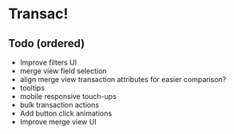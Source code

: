 # Transac!

## Todo (ordered)

- Improve filters UI
- merge view field selection
- align merge view transaction attributes for easier comparison?
- tooltips 
- mobile responsive touch-ups
- bulk transaction actions
- Add button click animations
- Improve merge view UI
